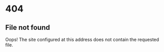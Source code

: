 # 404

## File not found

Oops! The site configured at this address does not contain the requested file.